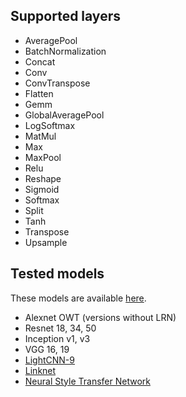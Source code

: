 ## Supported layers

  * AveragePool
  * BatchNormalization
  * Concat 
  * Conv 
  * ConvTranspose 
  * Flatten
  * Gemm
  * GlobalAveragePool
  * LogSoftmax
  * MatMul 
  * Max
  * MaxPool 
  * Relu 
  * Reshape
  * Sigmoid
  * Softmax
  * Split
  * Tanh
  * Transpose
  * Upsample

## Tested models
These models are available [here](http://fwdnxt.com/models/).  

  * Alexnet OWT (versions without LRN)
  * Resnet 18, 34, 50
  * Inception v1, v3 
  * VGG 16, 19
  * [LightCNN-9](https://arxiv.org/pdf/1511.02683.pdf) 
  * [Linknet](https://arxiv.org/pdf/1707.03718.pdf)
  * [Neural Style Transfer Network](https://arxiv.org/pdf/1603.08155.pdf)
 
